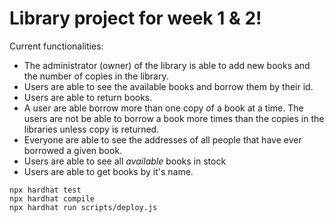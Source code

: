 # Library project for week 1 & 2!

Current functionalities:
* The administrator (owner) of the library is able to add new books and the number of copies in the library.
* Users are able to see the available books and borrow them by their id.
* Users are able to return books.
* A user are able borrow more than one copy of a book at a time. The users are not be able to borrow a book more times than the copies in the libraries unless copy is returned.
* Everyone are able to see the addresses of all people that have ever borrowed a given book.
* Users are able to see all *available* books in stock
* Users are able to get books by it's name.

```shell
npx hardhat test
npx hardhat compile
npx hardhat run scripts/deploy.js
```
